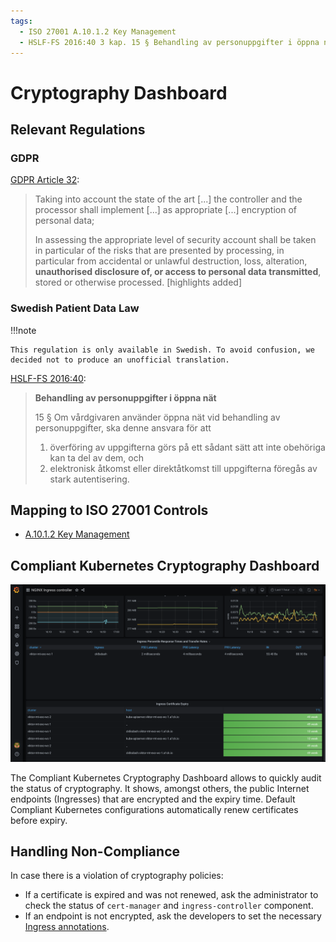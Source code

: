 ```yaml
---
tags:
  - ISO 27001 A.10.1.2 Key Management
  - HSLF-FS 2016:40 3 kap. 15 § Behandling av personuppgifter i öppna nät
---
```


# Cryptography Dashboard

## Relevant Regulations

### GDPR

[GDPR Article 32](https://gdpr.fan/a32):

> Taking into account the state of the art [...] the controller and the processor shall implement [...] as appropriate [...] encryption of personal data;
>
> In assessing the appropriate level of security account shall be taken in particular of the risks that are presented by processing, in particular from accidental or unlawful destruction, loss, alteration, **unauthorised disclosure of, or access to personal data transmitted**, stored or otherwise processed. [highlights added]

### Swedish Patient Data Law

!!!note

    This regulation is only available in Swedish. To avoid confusion, we decided not to produce an unofficial translation.

[HSLF-FS 2016:40](https://www.socialstyrelsen.se/globalassets/sharepoint-dokument/artikelkatalog/foreskrifter-och-allmanna-rad/2016-4-44.pdf):

> **Behandling av personuppgifter i öppna nät**
>
> 15 § Om vårdgivaren använder öppna nät vid behandling av personuppgifter, ska denne ansvara för att
>
> 1. överföring av uppgifterna görs på ett sådant sätt att inte obehöriga kan ta del av dem, och
> 1. elektronisk åtkomst eller direktåtkomst till uppgifterna föregås av stark autentisering.

## Mapping to ISO 27001 Controls

- [A.10.1.2 Key Management](https://www.isms.online/iso-27001/annex-a-10-cryptography/)

## Compliant Kubernetes Cryptography Dashboard

![Cryptography Dashboard](img/cryptography.png)

The Compliant Kubernetes Cryptography Dashboard allows to quickly audit the status of cryptography. It shows, amongst others, the public Internet endpoints (Ingresses) that are encrypted and the expiry time. Default Compliant Kubernetes configurations automatically renew certificates before expiry.

## Handling Non-Compliance

In case there is a violation of cryptography policies:

- If a certificate is expired and was not renewed, ask the administrator to check the status of `cert-manager` and `ingress-controller` component.
- If an endpoint is not encrypted, ask the developers to set the necessary [Ingress annotations](https://cert-manager.io/docs/usage/ingress/).
